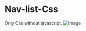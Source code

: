 # Nav-list-Css
Only Css without javascript.
![Image](https://github.com/user-attachments/assets/1a335f86-7f0e-4259-9671-3265bb582ea6)
